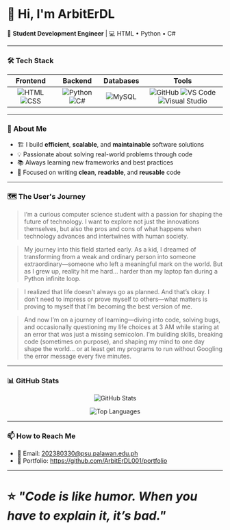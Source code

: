 # 👋 Hi, I'm **ArbitErDL**

🚀 **Student Development Engineer** | 💻 HTML • Python • C#

---

### 🛠️ Tech Stack
| Frontend | Backend        | Databases | Tools                        |
|:--------:|:--------------:|:---------:|:----------------------------:|
| ![HTML](https://img.shields.io/badge/HTML-E34F26?style=for-the-badge&logo=html5&logoColor=white) ![CSS](https://img.shields.io/badge/CSS-1572B6?style=for-the-badge&logo=css3&logoColor=white) | ![Python](https://img.shields.io/badge/Python-3776AB?style=for-the-badge&logo=python&logoColor=white) ![C#](https://img.shields.io/badge/C%23-239120?style=for-the-badge&logo=c-sharp&logoColor=white) | ![MySQL](https://img.shields.io/badge/MySQL-4479A1?style=for-the-badge&logo=mysql&logoColor=white) | ![GitHub](https://img.shields.io/badge/GitHub-181717?style=for-the-badge&logo=github&logoColor=white) ![VS Code](https://img.shields.io/badge/VS_Code-007ACC?style=for-the-badge&logo=visual-studio-code&logoColor=white) ![Visual Studio](https://img.shields.io/badge/Visual_Studio-5C2D91?style=for-the-badge&logo=visual-studio&logoColor=white) |

---

### 📌 About Me  
- 🏗️ I build **efficient**, **scalable**, and **maintainable** software solutions  
- 💡 Passionate about solving real-world problems through code  
- 📚 Always learning new frameworks and best practices  
- 🎯 Focused on writing **clean**, **readable**, and **reusable** code  

---

### 🗺️ The User's Journey  
> I’m a curious computer science student with a passion for shaping the future of technology. I want to explore not just the innovations themselves, but also the pros and cons of what happens when technology advances and intertwines with human society.

> My journey into this field started early. As a kid, I dreamed of transforming from a weak and ordinary person into someone extraordinary—someone who left a meaningful mark on the world. But as I grew up, reality hit me hard… harder than my laptop fan during a Python infinite loop.

> I realized that life doesn’t always go as planned. And that’s okay. I don’t need to impress or prove myself to others—what matters is proving to myself that I’m becoming the best version of me.

> And now I’m on a journey of learning—diving into code, solving bugs, and occasionally questioning my life choices at 3 AM while staring at an error that was just a missing semicolon. I’m building skills, breaking code (sometimes on purpose), and shaping my mind to one day shape the world… or at least get my programs to run without Googling the error message every five minutes.

---

### 📊 GitHub Stats  
<p align="center">
  <img src="https://github-readme-stats.vercel.app/api?username=YOURUSERNAME&show_icons=true&theme=tokyonight" alt="GitHub Stats" />
</p>

<p align="center">
  <img src="https://github-readme-stats.vercel.app/api/top-langs/?username=YOURUSERNAME&layout=compact&theme=tokyonight" alt="Top Languages" />
</p>

---

### 📫 How to Reach Me  
- 📧 Email: [202380330@psu.palawan.edu.ph](mailto:202380330@psu.palawan.edu.ph)
- 📧 Portfolio: https://github.com/ArbitErDL001/portfolio

---

# ⭐ *"Code is like humor. When you have to explain it, it’s bad."*  
